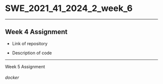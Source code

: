 # SWE_2021_41_2024_2_week_6
---
## Week 4 Assignment
* Link of repository

* Description of code
---
Week 5 Assignment

###### docker
######
###### 
######
